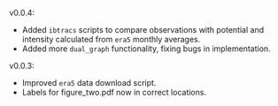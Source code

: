 v0.0.4:
- Added `ibtracs` scripts to compare observations with potential and intensity calculated from `era5` monthly averages.
- Added more `dual_graph` functionality, fixing bugs in implementation.


v0.0.3:
- Improved `era5` data download script.
- Labels for figure_two.pdf now in correct locations.